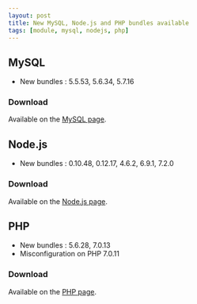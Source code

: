 ```yaml
---
layout: post
title: New MySQL, Node.js and PHP bundles available
tags: [module, mysql, nodejs, php]
---
```


## MySQL

* New bundles : 5.5.53, 5.6.34, 5.7.16

### Download

Available on the [MySQL page](/bins/mysql).

## Node.js

* New bundles : 0.10.48, 0.12.17, 4.6.2, 6.9.1, 7.2.0

### Download

Available on the [Node.js page](/bins/nodejs).

## PHP

* New bundles : 5.6.28, 7.0.13
* Misconfiguration on PHP 7.0.11

### Download

Available on the [PHP page](/bins/php).